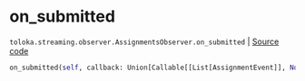# on_submitted
`toloka.streaming.observer.AssignmentsObserver.on_submitted` | [Source code](https://github.com/Toloka/toloka-kit/blob/v1.1.1/src/streaming/observer.py#L386)

```python
on_submitted(self, callback: Union[Callable[[List[AssignmentEvent]], None], Callable[[List[AssignmentEvent]], Awaitable[None]]])
```

